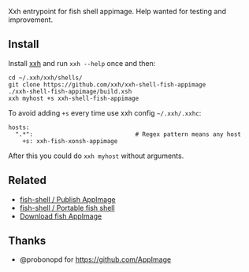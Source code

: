 Xxh entrypoint for fish shell appimage. Help wanted for testing and improvement.

## Install
Install [xxh](https://github.com/xxh/xxh) and run `xxh --help` once and then:
```
cd ~/.xxh/xxh/shells/
git clone https://github.com/xxh/xxh-shell-fish-appimage
./xxh-shell-fish-appimage/build.xsh
xxh myhost +s xxh-shell-fish-appimage
```
To avoid adding `+s` every time use xxh config `~/.xxh/.xxhc`:
```
hosts:
  ".*":                             # Regex pattern means any host
    +s: xxh-fish-xonsh-appimage
```
After this you could do `xxh myhost` without arguments.

## Related 
* [fish-shell / Publish AppImage](https://github.com/fish-shell/fish-shell/issues/6475)
* [fish-shell / Portable fish shell](https://github.com/fish-shell/fish-shell/issues/3095)
* [Download fish AppImage](https://download.opensuse.org/repositories/shells:/fish:/nightly:/master/AppImage/)

## Thanks
* @probonopd for https://github.com/AppImage
